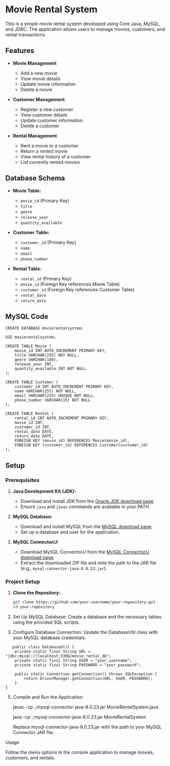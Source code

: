 # Movie Rental System

This is a simple movie rental system developed using Core Java, MySQL, and JDBC. The application allows users to manage movies, customers, and rental transactions.

## Features

- **Movie Management**
  - Add a new movie
  - View movie details
  - Update movie information
  - Delete a movie

- **Customer Management**
  - Register a new customer
  - View customer details
  - Update customer information
  - Delete a customer

- **Rental Management**
  - Rent a movie to a customer
  - Return a rented movie
  - View rental history of a customer
  - List currently rented movies

## Database Schema

- **Movie Table:**
  - `movie_id` (Primary Key)
  - `title`
  - `genre`
  - `release_year`
  - `quantity_available`

- **Customer Table:**
  - `customer_id` (Primary Key)
  - `name`
  - `email`
  - `phone_number`

- **Rental Table:**
  - `rental_id` (Primary Key)
  - `movie_id` (Foreign Key references Movie Table)
  - `customer_id` (Foreign Key references Customer Table)
  - `rental_date`
  - `return_date`

## MySQL Code
```
CREATE DATABASE movierentalsystem;

USE movierentalsystem;

CREATE TABLE Movie (
    movie_id INT AUTO_INCREMENT PRIMARY KEY,
    title VARCHAR(255) NOT NULL,
    genre VARCHAR(100),
    release_year INT,
    quantity_available INT NOT NULL
);

CREATE TABLE Customer (
    customer_id INT AUTO_INCREMENT PRIMARY KEY,
    name VARCHAR(255) NOT NULL,
    email VARCHAR(255) UNIQUE NOT NULL,
    phone_number VARCHAR(15) NOT NULL
);

CREATE TABLE Rental (
    rental_id INT AUTO_INCREMENT PRIMARY KEY,
    movie_id INT,
    customer_id INT,
    rental_date DATE,
    return_date DATE,
    FOREIGN KEY (movie_id) REFERENCES Movie(movie_id),
    FOREIGN KEY (customer_id) REFERENCES Customer(customer_id)
);

```

## Setup

### Prerequisites

1. **Java Development Kit (JDK):**
   - Download and install JDK from the [Oracle JDK download page](https://www.oracle.com/java/technologies/javase-jdk11-downloads.html).
   - Ensure `java` and `javac` commands are available in your PATH.

2. **MySQL Database:**
   - Download and install MySQL from the [MySQL download page](https://dev.mysql.com/downloads/installer/).
   - Set up a database and user for the application.

3. **MySQL Connector/J:**
   - Download MySQL Connector/J from the [MySQL Connector/J download page](https://dev.mysql.com/downloads/connector/j/).
   - Extract the downloaded ZIP file and note the path to the JAR file (e.g., `mysql-connector-java-8.0.23.jar`).
  
### Project Setup

1. **Clone the Repository:**

   ```sh
   git clone https://github.com/your-username/your-repository.git
   cd your-repository

2.	Set Up MySQL Database:
    Create a database and the necessary tables using the provided SQL scripts.

3.	Configure Database Connection:
    Update the DatabaseUtil class with your MySQL database credentials.
```
   public class DatabaseUtil {
    private static final String URL = "jdbc:mysql://localhost:3306/movie_rental_db";
    private static final String USER = "your_username";
    private static final String PASSWORD = "your_password";
    
    public static Connection getConnection() throws SQLException {
        return DriverManager.getConnection(URL, USER, PASSWORD);
    }
}
```
5.	Compile and Run the Application:

    javac -cp .;mysql-connector-java-8.0.23.jar MovieRentalSystem.java
  	
    java -cp .;mysql-connector-java-8.0.23.jar MovieRentalSystem

    Replace mysql-connector-java-8.0.23.jar with the path to your MySQL Connector JAR file.

Usage

Follow the menu options in the console application to manage movies, customers, and rentals.


